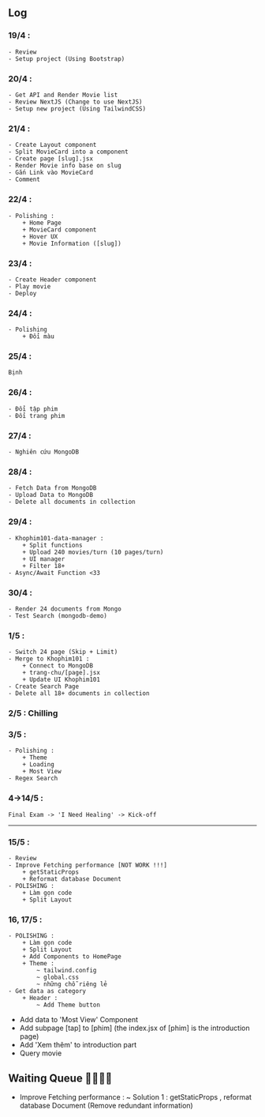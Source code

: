 ## Log
### 19/4 :
    - Review
    - Setup project (Using Bootstrap)

### 20/4 :
    - Get API and Render Movie list
    - Review NextJS (Change to use NextJS)
    - Setup new project (Using TailwindCSS)

### 21/4 :
    - Create Layout component
    - Split MovieCard into a component
    - Create page [slug].jsx
    - Render Movie info base on slug
    - Gắn Link vào MovieCard
    - Comment

### 22/4 :
    - Polishing :
        + Home Page
        + MovieCard component
        + Hover UX
        + Movie Information ([slug])
        
### 23/4 :
    - Create Header component
    - Play movie
    - Deploy

### 24/4 :
    - Polishing
        + Đổi màu

### 25/4 :
    Bịnh

### 26/4 :
    - Đổi tập phim
    - Đổi trang phim

### 27/4 :
    - Nghiên cứu MongoDB

### 28/4 :
    - Fetch Data from MongoDB
    - Upload Data to MongoDB
    - Delete all documents in collection

### 29/4 :
    - Khophim101-data-manager :
        + Split functions
        + Upload 240 movies/turn (10 pages/turn)
        + UI manager
        + Filter 18+
    - Async/Await Function <33

### 30/4 :
    - Render 24 documents from Mongo
    - Test Search (mongodb-demo)

### 1/5 :
    - Switch 24 page (Skip + Limit)
    - Merge to Khophim101 :
        + Connect to MongoDB
        + trang-chu/[page].jsx
        + Update UI Khophim101
    - Create Search Page
    - Delete all 18+ documents in collection

### 2/5 : Chilling

### 3/5 :
    - Polishing :
        + Theme
        + Loading
        + Most View
    - Regex Search

### 4->14/5 :
    Final Exam -> 'I Need Healing' -> Kick-off

---

### 15/5 :
    - Review
    - Improve Fetching performance [NOT WORK !!!]
        + getStaticProps
        + Reformat database Document
    - POLISHING :
        + Làm gọn code
        + Split Layout

### 16, 17/5 :
    - POLISHING :
        + Làm gọn code
        + Split Layout
        + Add Components to HomePage
        + Theme :
            ~ tailwind.config
            ~ global.css
            ~ những chỗ riêng lẻ
    - Get data as category
        + Header :
            ~ Add Theme button



- Add data to 'Most View' Component
- Add subpage [tap] to [phim]
  (the index.jsx of [phim] is the introduction page)
- Add 'Xem thêm' to introduction part
- Query movie

## Waiting Queue 🤌🤧🐢🥰
+ Improve Fetching performance :
    ~ Solution 1 : getStaticProps , reformat database Document (Remove redundant information)

